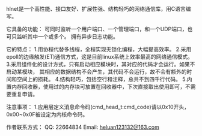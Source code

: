 hlnet是一个高性能、接口友好、扩展性强、结构轻巧的网络通信库，用C语言编写。

它具备的功能：
可同时监听一个用户端口、一个管理端口，和一个UDP端口，也可只监听其中一个或多个。
拥有异步日志功能。

它的特点：
1.用协程代替多线程，全程实现无锁化编程，大幅提高效率。
2.采用epoll的边缘触发(ET)通信方式，这是目前linux系统上效率最高的网络通信模式。
3.采用组件化的设计方式，只有启动相应模块时，其对应的代码才会运行。如果不启动某模块，
  其相应的数据结构不会产生，其代码不会运行，故不会有额外的时间和空间上的损耗。
4.结构轻巧，包括空行和注释，总共不到四千行代码。
5.内置内存回收器，使用过的内存块可放置在回收器中，下次直接取出使用即可，不需要重复申请。

注意事项：
1.应用层定义消息命令码(cmd_head_t:cmd_code)请以0x10开头，0x00~0x0F被设定为内核命令码。

作者联系方式：
	QQ: 22664834
	Email: heluan123132@163.com
